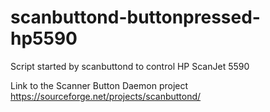 # scanbuttond-buttonpressed-hp5590
Script started by scanbuttond to control HP ScanJet 5590

Link to the Scanner Button Daemon project
https://sourceforge.net/projects/scanbuttond/
